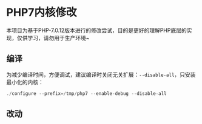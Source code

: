 PHP7内核修改
===================

本项目为基于PHP-7.0.12版本进行的修改尝试，目的是更好的理解PHP底层的实现，仅供学习，请勿用于生产环境~

## 编译
为减少编译时间，方便调试，建议编译时关闭无关扩展：`--disable-all`，只安装最小化的内核：
```c
./configure --prefix=/tmp/php7 --enable-debug --disable-all
```

## 改动

